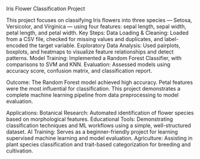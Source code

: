 Iris Flower Classification Project

This project focuses on classifying Iris flowers into three species — Setosa, Versicolor, and Virginica — using four features: sepal length, sepal width, petal length, and petal width.
Key Steps:
Data Loading & Cleaning: Loaded from a CSV file, checked for missing values and duplicates, and label-encoded the target variable.
Exploratory Data Analysis: Used pairplots, boxplots, and heatmaps to visualize feature relationships and detect patterns.
Model Training: Implemented a Random Forest Classifier, with comparisons to SVM and KNN.
Evaluation: Assessed models using accuracy score, confusion matrix, and classification report.

Outcome:
The Random Forest model achieved high accuracy. Petal features were the most influential for classification. This project demonstrates a complete machine learning pipeline from data preprocessing to model evaluation.

Applications:
Botanical Research: Automated identification of flower species based on morphological features.
Educational Tools: Demonstrating classification techniques and ML workflows using a simple, well-structured dataset.
AI Training: Serves as a beginner-friendly project for learning supervised machine learning and model evaluation.
Agriculture: Assisting in plant species classification and trait-based categorization for breeding and cultivation.
